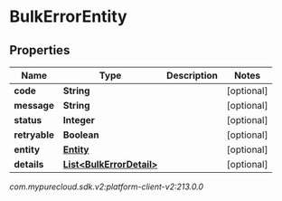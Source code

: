 # BulkErrorEntity


## Properties

| Name | Type | Description | Notes |
| ------------ | ------------- | ------------- | ------------- |
| **code** | **String** |  |  [optional] |
| **message** | **String** |  |  [optional] |
| **status** | **Integer** |  |  [optional] |
| **retryable** | **Boolean** |  |  [optional] |
| **entity** | [**Entity**](Entity) |  |  [optional] |
| **details** | [**List&lt;BulkErrorDetail&gt;**](BulkErrorDetail) |  |  [optional] |




_com.mypurecloud.sdk.v2:platform-client-v2:213.0.0_
